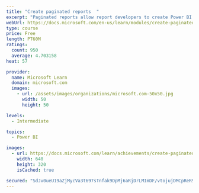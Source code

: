```yaml
---
title: "Create paginated reports  "
excerpt: "Paginated reports allow report developers to create Power BI artifacts that have tightly controlled rendering requirements. Paginated reports are ideal for creating sales invoices, receipts, purchase orders, and tabular data. This module will teach you how to create reports, add parameters, and work with tables and charts in paginated reports."
webUrl: https://docs.microsoft.com/en-us/learn/modules/create-paginated-reports-power-bi/
type: course
price: Free
length: PT60M
ratings:
  count: 950
  average: 4.703158
heat: 57

provider:
  name: Microsoft Learn
  domain: microsoft.com
  images:
    - url: /assets/images/organizations/microsoft.com-50x50.jpg
      width: 50
      height: 50

levels:
  - Intermediate

topics:
  - Power BI

images:
  - url: https://docs.microsoft.com/learn/achievements/create-paginated-reports-power-bi-social.png
    width: 640
    height: 320
    isCached: true

secured: "SdJv0ueU19aZjMycVa3t697sTnfak9DpMj6aRjDrLMImDF/vtojujDMCpReR9PIiXJwzztCyf7CTRJvfeVNYyM1u55gsuIDikYQYSYv3pY6lJ/gSInkO2FnFmqUafY2fR6vVMZ817aVqqMPtSBtoONeiJ6My6vz/FlnVAclC90RMF/ByFvcSMXoQw8z66KbMvBqC/DcrWC++5vetmWheJCAXMbvCJ6hk1hRx2vBJnr+YLF2BY+RB79aOC1kywBWsVHI+vdhrqkBWkJ+dRryzcJ7EFyDZHnciDMFFRTeA/ehV1+3tlf1ifrrXMGWJ50K4I80YhEMv4poZaWtreJ4RFFVM2Tff4U+LuqDpSHqmn9laKNUiZLUyHKXXqpk/LBBj9uCgI5yfFLnTApcrdrHAJ7UMN3fDX657fyJaW5EQXYc=;s/1efg0bgGH//mCbyRpXEA=="
---
```



